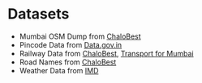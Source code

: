 Datasets
========


* Mumbai OSM Dump from [ChaloBest](http://gtfs.chalobest.in/)
* Pincode Data from [Data.gov.in](http://data.gov.in/catalog/all-india-pincode-directory)
* Railway Data from [ChaloBest](http://gtfs.chalobest.in/), [Transport for Mumbai](http://transportformumbai.com/central_complete_time_table.php)
* Road Names from [ChaloBest](http://gtfs.chalobest.in/)
* Weather Data from [IMD](http://www.imd.gov.in/section/nhac/mean/Mumbai.htm)